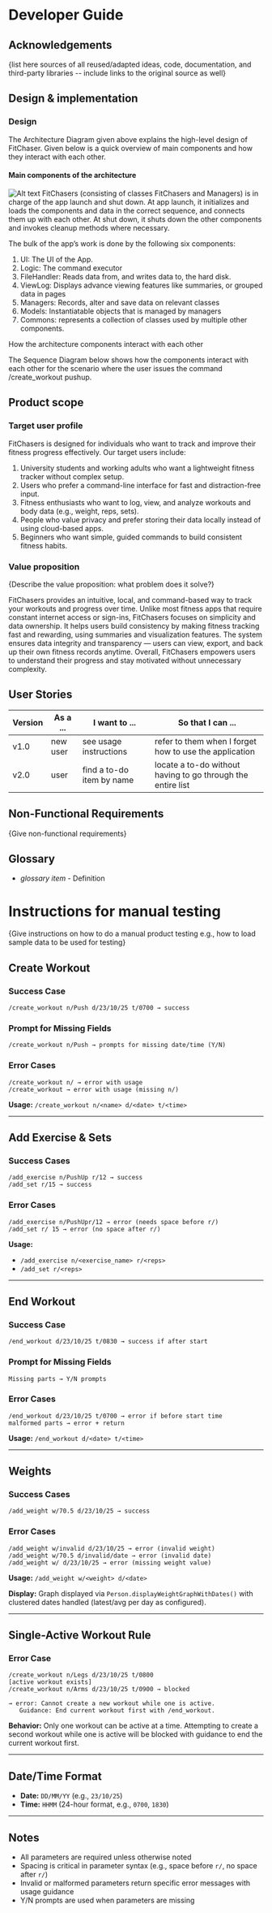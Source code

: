 # Developer Guide

## Acknowledgements

{list here sources of all reused/adapted ideas, code, documentation, and third-party libraries -- include links to the original source as well}

## Design & implementation

### Design
The Architecture Diagram given above explains the high-level design of FitChaser.
Given below is a quick overview of main components and how they interact with each other.

#### Main components of the architecture
![Alt text](docs/diagrams/FitChaser_Architecture.jpg "Basic Architecture")
FitChasers (consisting of classes FitChasers and Managers) is in charge of the app launch and shut down.
At app launch, it initializes and loads the components and data in the correct sequence, and connects them up with each other.
At shut down, it shuts down the other components and invokes cleanup methods where necessary.

The bulk of the app’s work is done by the following six components:
1) UI: The UI of the App.
2) Logic: The command executor
3) FileHandler: Reads data from, and writes data to, the hard disk.
4) ViewLog: Displays advance viewing features like summaries, or grouped data in pages
5) Managers: Records, alter and save data on relevant classes 
6) Models: Instantiatable objects that is managed by managers  
7) Commons: represents a collection of classes used by multiple other components.


How the architecture components interact with each other

The Sequence Diagram below shows how the components interact with each other for the scenario where the user issues the command /create_workout pushup.


## Product scope
### Target user profile

FitChasers is designed for individuals who want to track and improve their fitness progress effectively.
Our target users include:

1. University students and working adults who want a lightweight fitness tracker without complex setup.
2. Users who prefer a command-line interface for fast and distraction-free input.
3. Fitness enthusiasts who want to log, view, and analyze workouts and body data (e.g., weight, reps, sets).
4. People who value privacy and prefer storing their data locally instead of using cloud-based apps.
5. Beginners who want simple, guided commands to build consistent fitness habits.

### Value proposition

{Describe the value proposition: what problem does it solve?}

FitChasers provides an intuitive, local, and command-based way to track your workouts and progress over time.
Unlike most fitness apps that require constant internet access or sign-ins, FitChasers focuses on simplicity and data ownership.
It helps users build consistency by making fitness tracking fast and rewarding, using summaries and visualization features.
The system ensures data integrity and transparency — users can view, export, and back up their own fitness records anytime.
Overall, FitChasers empowers users to understand their progress and stay motivated without unnecessary complexity.

## User Stories

|Version| As a ... | I want to ... | So that I can ...|
|--------|----------|---------------|------------------|
|v1.0|new user|see usage instructions|refer to them when I forget how to use the application|
|v2.0|user|find a to-do item by name|locate a to-do without having to go through the entire list|

## Non-Functional Requirements

{Give non-functional requirements}

## Glossary

* *glossary item* - Definition

# Instructions for manual testing

{Give instructions on how to do a manual product testing e.g., how to load sample data to be used for testing}

## Create Workout

### Success Case
```
/create_workout n/Push d/23/10/25 t/0700 → success
```

### Prompt for Missing Fields
```
/create_workout n/Push → prompts for missing date/time (Y/N)
```

### Error Cases
```
/create_workout n/ → error with usage
/create_workout → error with usage (missing n/)
```

**Usage:** `/create_workout n/<name> d/<date> t/<time>`

---

## Add Exercise & Sets

### Success Cases
```
/add_exercise n/PushUp r/12 → success
/add_set r/15 → success
```

### Error Cases
```
/add_exercise n/PushUpr/12 → error (needs space before r/)
/add_set r/ 15 → error (no space after r/)
```

**Usage:**
- `/add_exercise n/<exercise_name> r/<reps>`
- `/add_set r/<reps>`

---

## End Workout

### Success Case
```
/end_workout d/23/10/25 t/0830 → success if after start
```

### Prompt for Missing Fields
```
Missing parts → Y/N prompts
```

### Error Cases
```
/end_workout d/23/10/25 t/0700 → error if before start time
malformed parts → error + return
```

**Usage:** `/end_workout d/<date> t/<time>`

---

## Weights

### Success Cases
```
/add_weight w/70.5 d/23/10/25 → success
```

### Error Cases
```
/add_weight w/invalid d/23/10/25 → error (invalid weight)
/add_weight w/70.5 d/invalid/date → error (invalid date)
/add_weight w/ d/23/10/25 → error (missing weight value)
```

**Usage:** `/add_weight w/<weight> d/<date>`

**Display:** Graph displayed via `Person.displayWeightGraphWithDates()` with clustered dates handled (latest/avg per day as configured).

---

## Single-Active Workout Rule

### Error Case
```
/create_workout n/Legs d/23/10/25 t/0800
[active workout exists]
/create_workout n/Arms d/23/10/25 t/0900 → blocked

→ error: Cannot create a new workout while one is active.
   Guidance: End current workout first with /end_workout.
```

**Behavior:** Only one workout can be active at a time. Attempting to create a second workout while one is active will be blocked with guidance to end the current workout first.

---

## Date/Time Format

- **Date:** `DD/MM/YY` (e.g., `23/10/25`)
- **Time:** `HHMM` (24-hour format, e.g., `0700`, `1830`)

---

## Notes

- All parameters are required unless otherwise noted
- Spacing is critical in parameter syntax (e.g., space before `r/`, no space after `r/`)
- Invalid or malformed parameters return specific error messages with usage guidance
- Y/N prompts are used when parameters are missing